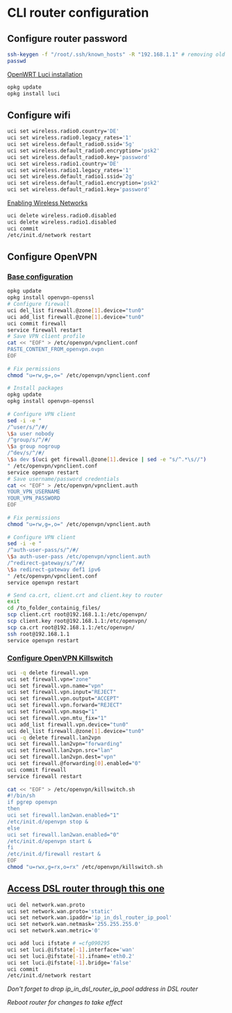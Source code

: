 # CLI router configuration

## Configure router password
```bash
ssh-keygen -f "/root/.ssh/known_hosts" -R "192.168.1.1" # removing old entry after a firmware upgrade
passwd
```
[OpenWRT Luci installation](https://openwrt.org/docs/guide-user/luci/luci.essentials)
```bash
opkg update
opkg install luci
```

## Configure wifi
```bash
uci set wireless.radio0.country='DE'
uci set wireless.radio0.legacy_rates='1'
uci set wireless.default_radio0.ssid='5g'
uci set wireless.default_radio0.encryption='psk2'
uci set wireless.default_radio0.key='password'
uci set wireless.radio1.country='DE'
uci set wireless.radio1.legacy_rates='1'
uci set wireless.default_radio1.ssid='2g'
uci set wireless.default_radio1.encryption='psk2'
uci set wireless.default_radio1.key='password'
```
[Enabling Wireless Networks](http://trac.gateworks.com/wiki/OpenWrt/wireless#EnablingaWirelessRadio)
```bash
uci delete wireless.radio0.disabled
uci delete wireless.radio1.disabled
uci commit
/etc/init.d/network restart
```
## Configure OpenVPN
### [Base configuration](https://openwrt.org/docs/guide-user/services/vpn/openvpn/client)

```bash
opkg update
opkg install openvpn-openssl
# Configure firewall
uci del_list firewall.@zone[1].device="tun0"
uci add_list firewall.@zone[1].device="tun0"
uci commit firewall
service firewall restart
# Save VPN client profile
cat << "EOF" > /etc/openvpn/vpnclient.conf
PASTE_CONTENT_FROM_openvpn.ovpn
EOF
 
# Fix permissions
chmod "u=rw,g=,o=" /etc/openvpn/vpnclient.conf
 
# Install packages
opkg update
opkg install openvpn-openssl
 
# Configure VPN client
sed -i -e "
/^user/s/^/#/
\$a user nobody
/^group/s/^/#/
\$a group nogroup
/^dev/s/^/#/
\$a dev $(uci get firewall.@zone[1].device | sed -e "s/^.*\s//")
" /etc/openvpn/vpnclient.conf
service openvpn restart
# Save username/password credentials
cat << "EOF" > /etc/openvpn/vpnclient.auth
YOUR_VPN_USERNAME
YOUR_VPN_PASSWORD
EOF
 
# Fix permissions
chmod "u=rw,g=,o=" /etc/openvpn/vpnclient.auth
 
# Configure VPN client
sed -i -e "
/^auth-user-pass/s/^/#/
\$a auth-user-pass /etc/openvpn/vpnclient.auth
/^redirect-gateway/s/^/#/
\$a redirect-gateway def1 ipv6
" /etc/openvpn/vpnclient.conf
service openvpn restart

# Send ca.crt, client.crt and client.key to router
exit
cd /to_folder_containig_files/
scp client.crt root@192.168.1.1:/etc/openvpn/
scp client.key root@192.168.1.1:/etc/openvpn/
scp ca.crt root@192.168.1.1:/etc/openvpn/
ssh root@192.168.1.1
service openvpn restart
```
### [Configure OpenVPN Killswitch](https://openwrt.org/docs/guide-user/services/vpn/openvpn/extra)
```bash
uci -q delete firewall.vpn
uci set firewall.vpn="zone"
uci set firewall.vpn.name="vpn"
uci set firewall.vpn.input="REJECT"
uci set firewall.vpn.output="ACCEPT"
uci set firewall.vpn.forward="REJECT"
uci set firewall.vpn.masq="1"
uci set firewall.vpn.mtu_fix="1"
uci add_list firewall.vpn.device="tun0"
uci del_list firewall.@zone[1].device="tun0"
uci -q delete firewall.lan2vpn
uci set firewall.lan2vpn="forwarding"
uci set firewall.lan2vpn.src="lan"
uci set firewall.lan2vpn.dest="vpn"
uci set firewall.@forwarding[0].enabled="0"
uci commit firewall
service firewall restart
 
cat << "EOF" > /etc/openvpn/killswitch.sh
#!/bin/sh
if pgrep openvpn
then
uci set firewall.lan2wan.enabled="1"
/etc/init.d/openvpn stop &
else
uci set firewall.lan2wan.enabled="0"
/etc/init.d/openvpn start &
fi
/etc/init.d/firewall restart &
EOF
chmod "u=rwx,g=rx,o=rx" /etc/openvpn/killswitch.sh
```

## [Access DSL router through this one](https://simplebeian.wordpress.com/2014/03/12/accessing-your-modem-from-openwrt-router/)
```bash
uci del network.wan.proto
uci set network.wan.proto='static'
uci set network.wan.ipaddr='ip_in_dsl_router_ip_pool'
uci set network.wan.netmask='255.255.255.0'
uci set network.wan.metric='0'

uci add luci ifstate # =cfg090295
uci set luci.@ifstate[-1].interface='wan'
uci set luci.@ifstate[-1].ifname='eth0.2'
uci set luci.@ifstate[-1].bridge='false'
uci commit
/etc/init.d/network restart
```
*Don't forget to drop ip_in_dsl_router_ip_pool address in DSL router* 

*Reboot router for changes to take effect*
